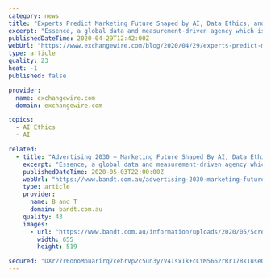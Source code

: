 ```yaml
---
category: news
title: "Experts Predict Marketing Future Shaped by AI, Data Ethics, and Environmental Responsibility"
excerpt: "Essence, a global data and measurement-driven agency which is part of GroupM, today [29 April 2020] released a unique report on the future of advertising based on the predictions of experts across academia,"
publishedDateTime: 2020-04-29T12:42:00Z
webUrl: "https://www.exchangewire.com/blog/2020/04/29/experts-predict-marketing-future-shaped-by-ai-data-ethics-and-environmental-responsibility/"
type: article
quality: 23
heat: -1
published: false

provider:
  name: exchangewire.com
  domain: exchangewire.com

topics:
  - AI Ethics
  - AI

related:
  - title: "Advertising 2030 – Marketing Future Shaped By AI, Data Ethics & Environmental Responsibility"
    excerpt: "Essence, a global data and measurement-driven agency which is part of GroupM, today released a unique report on the future of advertising based on the predictions of experts across academia, business,"
    publishedDateTime: 2020-05-03T22:00:00Z
    webUrl: "https://www.bandt.com.au/advertising-2030-marketing-future-shaped-by-ai-data-ethics-environmental-responsibility/"
    type: article
    provider:
      name: B and T
      domain: bandt.com.au
    quality: 43
    images:
      - url: "https://www.bandt.com.au/information/uploads/2020/05/Screen-shot-2020-05-04-at-9.51.14-AM.png"
        width: 655
        height: 519

secured: "DXr27r6onoMpuarirq7cehrVp2c5un3y/V4IsxIk+cCYM5662rRr178k1useQLvitzhgR6e5GfzArHwlwmSqtyo4AcIrbpZ0eGpwdhsUgoP+nSH6/xe1CL6DXQh6y51fSBauoh426ioNmAsrUuhFRal1uDKuJ9TYCMG32KxuWfDfcVLMxOuFhlX+IwzTVi6/4+KNWRC9bnrnwrmMeWzWixGKwEr/DEeDsOMl9vXPOsT84sA5Zts1sAw6+snRWxoU1Zqydyvz2Hqf5/LEDd7FOMIH4+KQAcO31rzoEADUzdBN/GFlmHUIuuqhMP+MWiRJdys9/lGr9Dnxkp8sP/Jh2eZH3DJC3WFx3LiFAyD75j/qP3WpCAzFSQBpoCT7Bazq+0dPAwRhjHQDQKLjz3cWU2UTrImpSUdBRw5Bs8Cwd025wKTjy4UdUhmPNe+tCbglGwnxn2n+F8EujtIz1WvhE2Ggt2OEHyfY4HzLGlYyBjQ=;ly0u7aT8pZF1qr5DCYZd/g=="
---
```


